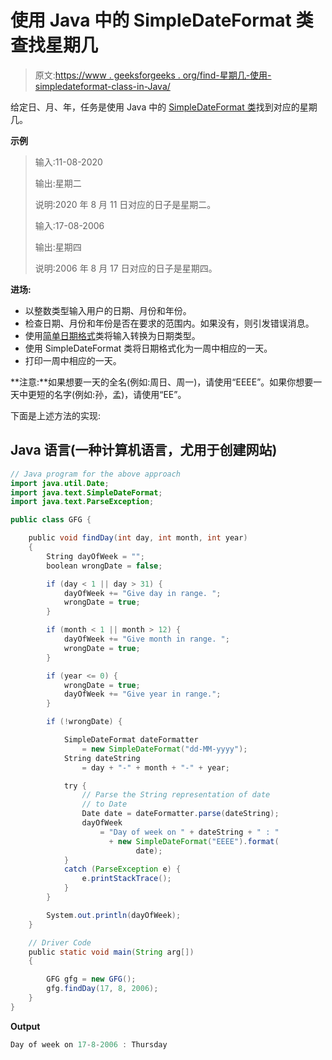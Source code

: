 # 使用 Java 中的 SimpleDateFormat 类查找星期几

> 原文:[https://www . geeksforgeeks . org/find-星期几-使用-simpledateformat-class-in-Java/](https://www.geeksforgeeks.org/find-day-of-week-using-simpledateformat-class-in-java/)

给定日、月、年，任务是使用 Java 中的 [SimpleDateFormat 类](https://www.geeksforgeeks.org/java-simpledateformat-set-1/)找到对应的星期几。

**示例**

> 输入:11-08-2020
> 
> 输出:星期二
> 
> 说明:2020 年 8 月 11 日对应的日子是星期二。
> 
> 输入:17-08-2006
> 
> 输出:星期四
> 
> 说明:2006 年 8 月 17 日对应的日子是星期四。

**进场:**

*   以整数类型输入用户的日期、月份和年份。
*   检查日期、月份和年份是否在要求的范围内。如果没有，则引发错误消息。
*   使用[简单日期格式](https://www.geeksforgeeks.org/java-simpledateformat-set-1/)类将输入转换为日期类型。
*   使用 SimpleDateFormat 类将日期格式化为一周中相应的一天。
*   打印一周中相应的一天。

**注意:**如果想要一天的全名(例如:周日、周一)，请使用“EEEE”。如果你想要一天中更短的名字(例如:孙，孟)，请使用“EE”。

下面是上述方法的实现:

## Java 语言(一种计算机语言，尤用于创建网站)

```java
// Java program for the above approach
import java.util.Date;
import java.text.SimpleDateFormat;
import java.text.ParseException;

public class GFG {

    public void findDay(int day, int month, int year)
    {
        String dayOfWeek = "";
        boolean wrongDate = false;

        if (day < 1 || day > 31) {
            dayOfWeek += "Give day in range. ";
            wrongDate = true;
        }

        if (month < 1 || month > 12) {
            dayOfWeek += "Give month in range. ";
            wrongDate = true;
        }

        if (year <= 0) {
            wrongDate = true;
            dayOfWeek += "Give year in range.";
        }

        if (!wrongDate) {

            SimpleDateFormat dateFormatter
                = new SimpleDateFormat("dd-MM-yyyy");
            String dateString
                = day + "-" + month + "-" + year;

            try {
                // Parse the String representation of date
                // to Date
                Date date = dateFormatter.parse(dateString);
                dayOfWeek
                    = "Day of week on " + dateString + " : "
                      + new SimpleDateFormat("EEEE").format(
                            date);
            }
            catch (ParseException e) {
                e.printStackTrace();
            }
        }

        System.out.println(dayOfWeek);
    }

    // Driver Code  
    public static void main(String arg[])
    {

        GFG gfg = new GFG();
        gfg.findDay(17, 8, 2006);
    }
}
```

**Output**

```java
Day of week on 17-8-2006 : Thursday
```